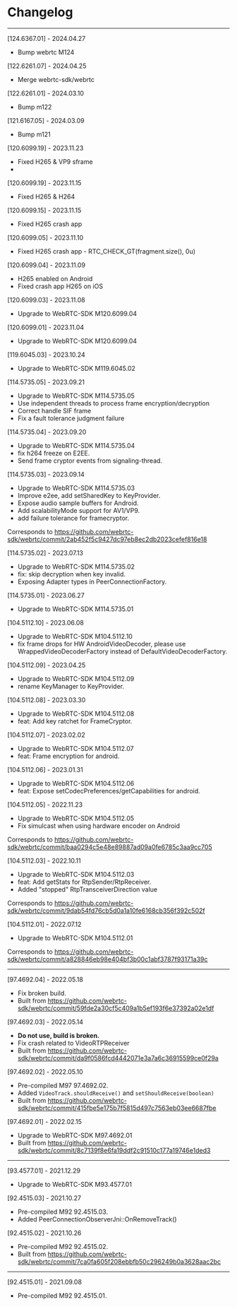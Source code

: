 # Changelog

--------------------------------------------
[124.6367.01] - 2024.04.27

* Bump webrtc M124
  
[122.6261.07] - 2024.04.25

* Merge webrtc-sdk/webrtc
  
[122.6261.01] - 2024.03.10

* Bump m122
  
[121.6167.05] - 2024.03.09

* Bump m121
  
[120.6099.19] - 2023.11.23

* Fixed H265 & VP9 sframe
* 
[120.6099.19] - 2023.11.15

* Fixed H265 & H264

[120.6099.15] - 2023.11.15

* Fixed H265 crash app
  
[120.6099.05] - 2023.11.10

* Fixed H265 crash app - RTC_CHECK_GT(fragment.size(), 0u)
  
[120.6099.04] - 2023.11.09

* H265 enabled on Android
* Fixed crash app H265 on iOS

[120.6099.03] - 2023.11.08

* Upgrade to WebRTC-SDK M120.6099.04
 
[120.6099.01] - 2023.11.04

* Upgrade to WebRTC-SDK M120.6099.04
 
[119.6045.03] - 2023.10.24

* Upgrade to WebRTC-SDK M119.6045.02
 
[114.5735.05] - 2023.09.21

* Upgrade to WebRTC-SDK M114.5735.05
* Use independent threads to process frame encryption/decryption
* Correct handle SIF frame
* Fix a fault tolerance judgment failure

[114.5735.04] - 2023.09.20

* Upgrade to WebRTC-SDK M114.5735.04
* fix h264 freeze on E2EE.
* Send frame cryptor events from signaling-thread.

[114.5735.03] - 2023.09.14

* Upgrade to WebRTC-SDK M114.5735.03
* Improve e2ee, add setSharedKey to KeyProvider.
* Expose audio sample buffers for Android.
* Add scalabilityMode support for AV1/VP9.
* add failure tolerance for framecryptor.

Corresponds to https://github.com/webrtc-sdk/webrtc/commit/2ab452f5c9427dc97eb8ec2db2023cefef816e18

[114.5735.02] - 2023.07.13

* Upgrade to WebRTC-SDK M114.5735.02
* fix: skip decryption when key invalid.
* Exposing Adapter types in PeerConnectionFactory.

[114.5735.01] - 2023.06.27

* Upgrade to WebRTC-SDK M114.5735.01

[104.5112.10] - 2023.06.08

* Upgrade to WebRTC-SDK M104.5112.10
* fix frame drops for HW AndroidVideoDecoder,
  please use WrappedVideoDecoderFactory instead of DefaultVideoDecoderFactory.

[104.5112.09] - 2023.04.25

* Upgrade to WebRTC-SDK M104.5112.09
* rename KeyManager to KeyProvider.
  
[104.5112.08] - 2023.03.30

* Upgrade to WebRTC-SDK M104.5112.08
* feat: Add key ratchet for FrameCryptor.

[104.5112.07] - 2023.02.02

* Upgrade to WebRTC-SDK M104.5112.07
* feat: Frame encryption for android.

[104.5112.06] - 2023.01.31

* Upgrade to WebRTC-SDK M104.5112.06
* feat: Expose setCodecPreferences/getCapabilities for android.

[104.5112.05] - 2022.11.23

* Upgrade to WebRTC-SDK M104.5112.05
* Fix simulcast when using hardware encoder on Android

Corresponds to https://github.com/webrtc-sdk/webrtc/commit/baa0294c5e48e89887ad09a0fe6785c3aa9cc705

[104.5112.03] - 2022.10.11

* Upgrade to WebRTC-SDK M104.5112.03
* feat: Add getStats for RtpSender/RtpReceiver.
* Added "stopped" RtpTransceiverDirection value

Corresponds to https://github.com/webrtc-sdk/webrtc/commit/9dab54fd76cb5d0a1a10fe6168cb356f392c502f

[104.5112.01] - 2022.07.12

* Upgrade to WebRTC-SDK M104.5112.01

Corresponds to https://github.com/webrtc-sdk/webrtc/commit/a828846eb98e404bf3b00c1abf3787f93171a39c

--------------------------------------------
[97.4692.04] - 2022.05.18

* Fix broken build.
* Built from https://github.com/webrtc-sdk/webrtc/commit/59fde2a30cf5c409a1b5ef193f6e37392a02e1df

[97.4692.03] - 2022.05.14

* **Do not use, build is broken.**
* Fix crash related to VideoRTPReceiver
* Built from https://github.com/webrtc-sdk/webrtc/commit/da9f0586fcd4442071e3a7a6c36915599ce0f29a

[97.4692.02] - 2022.05.10

* Pre-compiled M97 97.4692.02.
* Added `VideoTrack.shouldReceive()` and `setShouldReceive(boolean)`
* Built from https://github.com/webrtc-sdk/webrtc/commit/415fbe5e175b7f5815d497c7563eb03ee6687fbe

[97.4692.01] - 2022.02.15

* Upgrade to WebRTC-SDK M97.4692.01
* Built from https://github.com/webrtc-sdk/webrtc/commit/8c7139f8e6fa19ddf2c91510c177a19746e1ded3

--------------------------------------------
[93.4577.01] - 2021.12.29

* Upgrade to WebRTC-SDK M93.4577.01

[92.4515.03] - 2021.10.27

* Pre-compiled M92 92.4515.03.
* Added PeerConnectionObserverJni::OnRemoveTrack()

[92.4515.02] - 2021.10.26

* Pre-compiled M92 92.4515.02.
* Built from https://github.com/webrtc-sdk/webrtc/commit/7ca0fa605f208ebbfb50c296249b0a3628aac2bc

--------------------------------------------
[92.4515.01] - 2021.09.08

* Pre-compiled M92 92.4515.01.
